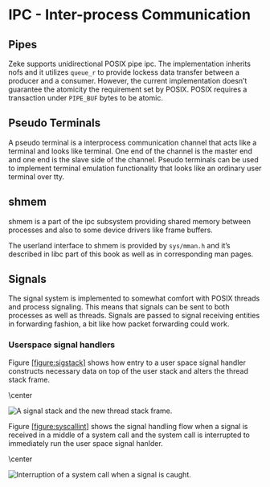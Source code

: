 IPC - Inter-process Communication
=================================

Pipes
-----

Zeke supports unidirectional
<span data-acronym-label="POSIX" data-acronym-form="singular+short">POSIX</span>
pipe
<span data-acronym-label="ipc" data-acronym-form="singular+short">ipc</span>.
The implementation inherits nofs and it utilizes `queue_r` to provide
lockess data transfer between a producer and a consumer. However, the
current implementation doesn’t guarantee the atomicity the requirement
set by
<span data-acronym-label="POSIX" data-acronym-form="singular+short">POSIX</span>.
POSIX requires a transaction under `PIPE_BUF` bytes to be atomic.

Pseudo Terminals
----------------

A pseudo terminal is a interprocess communication channel that acts like
a terminal and looks like terminal. One end of the channel is the master
end and one end is the slave side of the channel. Pseudo terminals can
be used to implement terminal emulation functionality that looks like an
ordinary user terminal over
tty.

shmem
-----

<span data-acronym-label="shmem" data-acronym-form="singular+full">shmem</span>
is a part of the
<span data-acronym-label="ipc" data-acronym-form="singular+short">ipc</span>
subsystem providing shared memory between processes and also to some
device drivers like frame buffers.

The userland interface to shmem is provided by `sys/mman.h` and it’s
described in libc part of this book as well as in corresponding man
pages.

Signals
-------

The signal system is implemented to somewhat comfort with
<span data-acronym-label="POSIX" data-acronym-form="singular+abbrv">POSIX</span>
threads and process signaling. This means that signals can be sent to
both processes as well as threads. Signals are passed to signal
receiving entities in forwarding fashion, a bit like how packet
forwarding could work.

### Userspace signal handlers

Figure [\[figure:sigstack\]](#figure:sigstack) shows how entry to a user
space signal handler constructs necessary data on top of the user stack
and alters the thread stack frame.

\center

![A signal stack and the new thread stack
frame.<span label="figure:sigstack"></span>](pics/signal_stack)

Figure [\[figure:syscallint\]](#figure:syscallint) shows the signal
handling flow when a signal is received in a middle of a system call and
the system call is interrupted to immediately run the user space signal
hanlder.

\center

![Interruption of a system call when a signal is
caught.<span label="figure:syscallint"></span>](gfx/syscallint)
